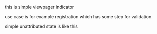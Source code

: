 this is simple viewpager indicator

use case is for example registration which has some step for validation.

simple unattributed state is like this

